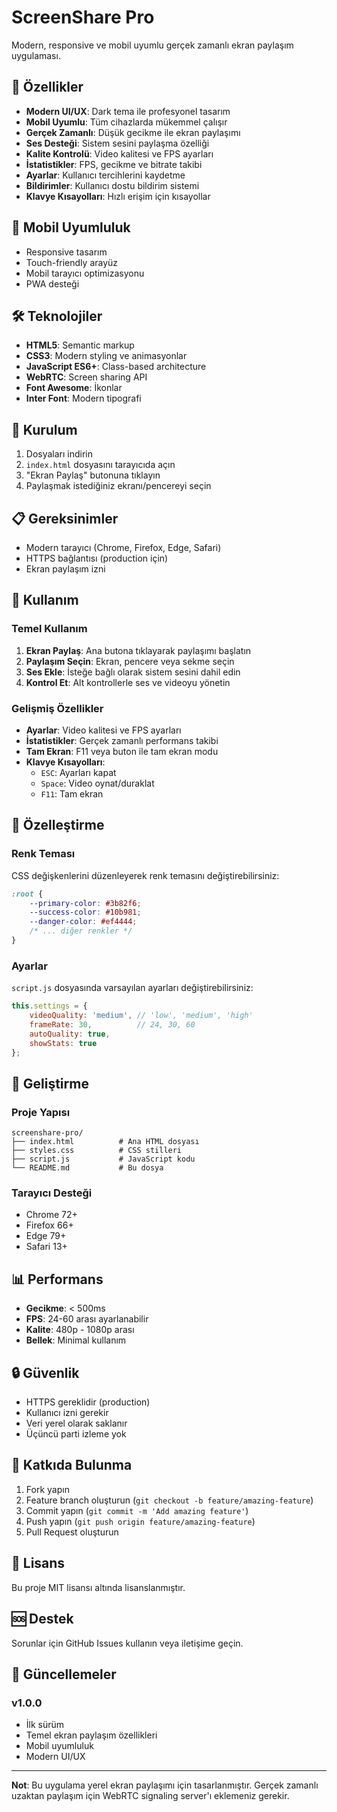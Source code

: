 # ScreenShare Pro

Modern, responsive ve mobil uyumlu gerçek zamanlı ekran paylaşım uygulaması.

## 🚀 Özellikler

- **Modern UI/UX**: Dark tema ile profesyonel tasarım
- **Mobil Uyumlu**: Tüm cihazlarda mükemmel çalışır
- **Gerçek Zamanlı**: Düşük gecikme ile ekran paylaşımı
- **Ses Desteği**: Sistem sesini paylaşma özelliği
- **Kalite Kontrolü**: Video kalitesi ve FPS ayarları
- **İstatistikler**: FPS, gecikme ve bitrate takibi
- **Ayarlar**: Kullanıcı tercihlerini kaydetme
- **Bildirimler**: Kullanıcı dostu bildirim sistemi
- **Klavye Kısayolları**: Hızlı erişim için kısayollar

## 📱 Mobil Uyumluluk

- Responsive tasarım
- Touch-friendly arayüz
- Mobil tarayıcı optimizasyonu
- PWA desteği

## 🛠️ Teknolojiler

- **HTML5**: Semantic markup
- **CSS3**: Modern styling ve animasyonlar
- **JavaScript ES6+**: Class-based architecture
- **WebRTC**: Screen sharing API
- **Font Awesome**: İkonlar
- **Inter Font**: Modern tipografi

## 🚀 Kurulum

1. Dosyaları indirin
2. `index.html` dosyasını tarayıcıda açın
3. "Ekran Paylaş" butonuna tıklayın
4. Paylaşmak istediğiniz ekranı/pencereyi seçin

## 📋 Gereksinimler

- Modern tarayıcı (Chrome, Firefox, Edge, Safari)
- HTTPS bağlantısı (production için)
- Ekran paylaşım izni

## 🎯 Kullanım

### Temel Kullanım
1. **Ekran Paylaş**: Ana butona tıklayarak paylaşımı başlatın
2. **Paylaşım Seçin**: Ekran, pencere veya sekme seçin
3. **Ses Ekle**: İsteğe bağlı olarak sistem sesini dahil edin
4. **Kontrol Et**: Alt kontrollerle ses ve videoyu yönetin

### Gelişmiş Özellikler
- **Ayarlar**: Video kalitesi ve FPS ayarları
- **İstatistikler**: Gerçek zamanlı performans takibi
- **Tam Ekran**: F11 veya buton ile tam ekran modu
- **Klavye Kısayolları**: 
  - `ESC`: Ayarları kapat
  - `Space`: Video oynat/duraklat
  - `F11`: Tam ekran

## 🎨 Özelleştirme

### Renk Teması
CSS değişkenlerini düzenleyerek renk temasını değiştirebilirsiniz:

```css
:root {
    --primary-color: #3b82f6;
    --success-color: #10b981;
    --danger-color: #ef4444;
    /* ... diğer renkler */
}
```

### Ayarlar
`script.js` dosyasında varsayılan ayarları değiştirebilirsiniz:

```javascript
this.settings = {
    videoQuality: 'medium', // 'low', 'medium', 'high'
    frameRate: 30,          // 24, 30, 60
    autoQuality: true,
    showStats: true
};
```

## 🔧 Geliştirme

### Proje Yapısı
```
screenshare-pro/
├── index.html          # Ana HTML dosyası
├── styles.css          # CSS stilleri
├── script.js           # JavaScript kodu
└── README.md           # Bu dosya
```

### Tarayıcı Desteği
- Chrome 72+
- Firefox 66+
- Edge 79+
- Safari 13+

## 📊 Performans

- **Gecikme**: < 500ms
- **FPS**: 24-60 arası ayarlanabilir
- **Kalite**: 480p - 1080p arası
- **Bellek**: Minimal kullanım

## 🔒 Güvenlik

- HTTPS gereklidir (production)
- Kullanıcı izni gerekir
- Veri yerel olarak saklanır
- Üçüncü parti izleme yok

## 🤝 Katkıda Bulunma

1. Fork yapın
2. Feature branch oluşturun (`git checkout -b feature/amazing-feature`)
3. Commit yapın (`git commit -m 'Add amazing feature'`)
4. Push yapın (`git push origin feature/amazing-feature`)
5. Pull Request oluşturun

## 📄 Lisans

Bu proje MIT lisansı altında lisanslanmıştır.

## 🆘 Destek

Sorunlar için GitHub Issues kullanın veya iletişime geçin.

## 🔄 Güncellemeler

### v1.0.0
- İlk sürüm
- Temel ekran paylaşım özellikleri
- Mobil uyumluluk
- Modern UI/UX

---

**Not**: Bu uygulama yerel ekran paylaşımı için tasarlanmıştır. Gerçek zamanlı uzaktan paylaşım için WebRTC signaling server'ı eklemeniz gerekir. 